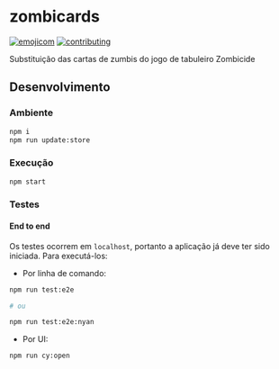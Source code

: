 # zombicards

[![emojicom](https://img.shields.io/badge/emojicom-%F0%9F%90%9B%20%F0%9F%86%95%20%F0%9F%92%AF%20%F0%9F%91%AE%20%F0%9F%86%98%20%F0%9F%92%A4-%23fff)](http://neni.dev/emojicom) [![contributing](https://img.shields.io/badge/CONTRIBUTING-CONTRIBUINDO-%23fff)](http://neni.dev/contributing)

Substituição das cartas de zumbis do jogo de tabuleiro Zombicide

## Desenvolvimento

### Ambiente

```sh
npm i
npm run update:store
```

### Execução

```sh
npm start
```

### Testes

#### End to end

Os testes ocorrem em `localhost`, portanto a aplicação já deve ter sido iniciada. Para executá-los:

- Por linha de comando:

```sh
npm run test:e2e

# ou

npm run test:e2e:nyan
```

- Por UI:

```sh
npm run cy:open
```
